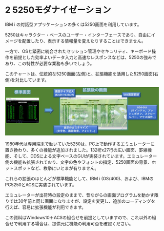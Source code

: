 # 2 5250モダナイゼーション

IBM i の対話型アプリケーションの多くは5250画面を利用しています。

5250はキャラクター・ベースのユーザー・インターフェースであり、自由にイメージを配置したり、表示する情報量を変えたりすることはできません。

一方で、OSと緊密に統合されたセッション管理やセキュリティ、キーボード操作を前提とした効率よいデータ入力と高速なレスポンスなどは、5250の強みであり、この特性が必要な業務も多いでしょう。

このチャートは、伝統的な5250画面(左側)と、拡張機能を活用した5250画面(右側)を対比しています。

![2_5250画面新旧対比.jpg](/files/2_5250画面新旧対比.jpg)

1980年代は専用端末で動いていた5250は、PC上で動作するエミュレーターに置き換わり、多くの機能が追加されました。132桁x27行の広い画面、罫線機能、そして、DDSによる文字ベースのGUIが実装されています。エミュレーター側の機能も拡張されており、文字の色やフォントの指定、5250画面の背景、ホットスポットなど、枚挙にいとまが有りません。

これらの拡張のほとんどが標準機能として、IBM i (OS/400)、および、IBMのPC5250とACSに実装されています。

エミュレーターが出荷時の設定のままで、昔ながらの画面プログラムを動かす限りでは30年前と同じ画面になりますが、設定を変更し、追加のコーディングを行えば、容易に拡張機能が利用できます。

この資料はWindows10＋ACSの組合せを前提としていますので、これ以外の組合せで利用する場合は、提供元に機能の利用可否を確認ください。
